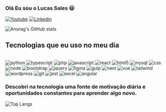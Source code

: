 ### Olá Eu sou o Lucas Sales :smiley:

[![Youtube](https://img.shields.io/badge/YouTube-FF0000?style=for-the-badge&logo=youtube&logoColor=white)](https://www.youtube.com/@programandocurto)
[![Linkedin](https://img.shields.io/badge/LinkedIn-0077B5?style=for-the-badge&logo=linkedin&logoColor=white)](https://www.linkedin.com/in/lucas-sales-pires-763383197/)

![Anurag's GitHub stats](https://github-readme-stats.vercel.app/api?username=lucas-sales-pires&show_icons=true&theme=merko)

## Tecnologias que eu uso no meu dia

<div style = display:inline_block><br/>
    <img text-align="center" alt="python" src = "https://img.shields.io/badge/Python-3776AB?style=for-the-badge&logo=python&logoColor=white">
    <img text-align="center" alt="typescript" src = "https://img.shields.io/badge/typescript-%23007ACC.svg?style=for-the-badge&logo=typescript&logoColor=white">    
    <img text-align="center" alt="php" src = "https://img.shields.io/badge/PHP-777BB4?style=for-the-badge&logo=php&logoColor=white">    
    <img text-align="center" alt="javascript" src = "https://img.shields.io/badge/JavaScript-F7DF1E?style=for-the-badge&logo=javascript&logoColor=black">    
    <img text-align="center" alt="react" src = "https://img.shields.io/badge/react-%2320232a.svg?style=for-the-badge&logo=react&logoColor=%2361DAFB">
    <img text-align="center" alt="html5" src = "https://img.shields.io/badge/HTML5-E34F26?style=for-the-badge&logo=html5&logoColor=white">    
    <img text-align="center" alt="mysql" src = "https://img.shields.io/badge/MySQL-00000F?style=for-the-badge&logo=mysql&logoColor=white">
    <img text-align="center" alt="css" src = "https://img.shields.io/badge/CSS3-1572B6?style=for-the-badge&logo=css3&logoColor=white">
    <img text-align="center" alt="node" src = "https://img.shields.io/badge/Node.js-43853D?style=for-the-badge&logo=node.js&logoColor=white">
    <img text-align="center" alt="bootstrap" src = "https://img.shields.io/badge/Bootstrap-563D7C?style=for-the-badge&logo=bootstrap&logoColor=white">
    <img text-align="center" alt="jquery" src = "https://img.shields.io/badge/jQuery-0769AD?style=for-the-badge&logo=jquery&logoColor=white">
    <img text-align="center" alt="figma" src = "https://img.shields.io/badge/figma-%23F24E1E.svg?style=for-the-badge&logo=figma&logoColor=white">
    <img text-align="center" alt="gulp" src = "https://img.shields.io/badge/GULP-%23CF4647.svg?style=for-the-badge&logo=gulp&logoColor=white">
    <img text-align="center" alt="next" src = "https://img.shields.io/badge/Next-black?style=for-the-badge&logo=next.js&logoColor=white">    
    <img text-align="center" alt="vue" src = "https://img.shields.io/badge/vuejs-%2335495e.svg?style=for-the-badge&logo=vuedotjs&logoColor=%234FC08D">
    <img text-align="center" alt="tailwind" src = "https://img.shields.io/badge/tailwindcss-%2338B2AC.svg?style=for-the-badge&logo=tailwind-css&logoColor=white">
    <img text-align="center" alt="wordpress" src = "https://img.shields.io/badge/WordPress-%23117AC9.svg?style=for-the-badge&logo=WordPress&logoColor=white">
    <img text-align="center" alt="git" src = "https://img.shields.io/badge/git-%23F05033.svg?style=for-the-badge&logo=git&logoColor=white">
    <img text-align="center" alt="jest" src = "https://img.shields.io/badge/-jest-%23C21325?style=for-the-badge&logo=jest&logoColor=white">
    <img text-align="center" alt="excel" src = "https://img.shields.io/badge/Microsoft_Excel-217346?style=for-the-badge&logo=microsoft-excel&logoColor=white">
    <img text-align="center" alt="angular" src = "https://img.shields.io/badge/angular-%23DD0031.svg?style=for-the-badge&logo=angular&logoColor=white">

    

   ### Descobri na tecnologia uma fonte de motivação diária e oportunidades constantes para aprender algo novo.
![Top Langs](https://github-readme-stats.vercel.app/api/top-langs/?username=lucas-sales-pires&hide_progress=true)


</div>
